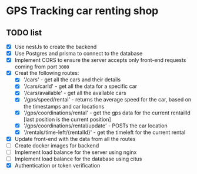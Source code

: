 # GPS Tracking car renting shop

## TODO list

* [X] Use nestJs to create the backend
* [X] Use Postgres and prisma to connect to the database
* [X] Implement CORS to ensure the server accepts only front-end requests coming from port `3000`
* [X] Creat the following routes:
    - [X] '/cars' - get all the cars and their details
    - [X] '/cars/carId' - get all the data for a specific car
    - [X] '/cars/available' - get all the available cars
    - [X] '/gps/speed/rental' - returns the average speed for the car, based on the timestamps and car locations
    - [X] '/gps/coordinations/rental' - get the gps data for the current rentailId [last position is the current position]
    - [X] '/gps/coordinations/rental/update' - POSTs the car location
    - [X] '/rentals/time-left/{rentalId}' - get the timeleft for the current rental
* [X] Update front-end with the data from all the routes
* [ ] Create docker images for backend
* [ ] Implement load balance for the server using nginx
* [ ] Implement load balance for the database using citus
* [X] Authentication or token verification